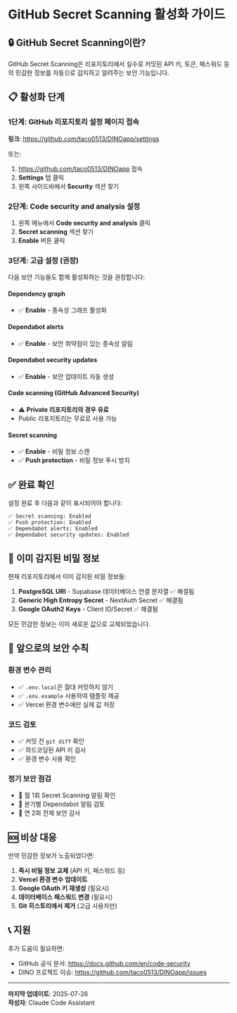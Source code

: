 # GitHub Secret Scanning 활성화 가이드

## 🔒 GitHub Secret Scanning이란?

GitHub Secret Scanning은 리포지토리에서 실수로 커밋된 API 키, 토큰, 패스워드 등의 민감한 정보를 자동으로 감지하고 알려주는 보안 기능입니다.

## 📋 활성화 단계

### 1단계: GitHub 리포지토리 설정 페이지 접속

**링크**: https://github.com/taco0513/DINOapp/settings

또는:

1. https://github.com/taco0513/DINOapp 접속
2. **Settings** 탭 클릭
3. 왼쪽 사이드바에서 **Security** 섹션 찾기

### 2단계: Code security and analysis 설정

1. 왼쪽 메뉴에서 **Code security and analysis** 클릭
2. **Secret scanning** 섹션 찾기
3. **Enable** 버튼 클릭

### 3단계: 고급 설정 (권장)

다음 보안 기능들도 함께 활성화하는 것을 권장합니다:

#### Dependency graph

- ✅ **Enable** - 종속성 그래프 활성화

#### Dependabot alerts

- ✅ **Enable** - 보안 취약점이 있는 종속성 알림

#### Dependabot security updates

- ✅ **Enable** - 보안 업데이트 자동 생성

#### Code scanning (GitHub Advanced Security)

- ⚠️ **Private 리포지토리의 경우 유료**
- Public 리포지토리는 무료로 사용 가능

#### Secret scanning

- ✅ **Enable** - 비밀 정보 스캔
- ✅ **Push protection** - 비밀 정보 푸시 방지

## ✅ 완료 확인

설정 완료 후 다음과 같이 표시되어야 합니다:

```
✅ Secret scanning: Enabled
✅ Push protection: Enabled
✅ Dependabot alerts: Enabled
✅ Dependabot security updates: Enabled
```

## 🚨 이미 감지된 비밀 정보

현재 리포지토리에서 이미 감지된 비밀 정보들:

1. **PostgreSQL URI** - Supabase 데이터베이스 연결 문자열 ✅ 해결됨
2. **Generic High Entropy Secret** - NextAuth Secret ✅ 해결됨
3. **Google OAuth2 Keys** - Client ID/Secret ✅ 해결됨

모든 민감한 정보는 이미 새로운 값으로 교체되었습니다.

## 📝 앞으로의 보안 수칙

### 환경 변수 관리

- ✅ `.env.local`은 절대 커밋하지 않기
- ✅ `.env.example` 사용하여 템플릿 제공
- ✅ Vercel 환경 변수에만 실제 값 저장

### 코드 검토

- ✅ 커밋 전 `git diff` 확인
- ✅ 하드코딩된 API 키 검사
- ✅ 환경 변수 사용 확인

### 정기 보안 점검

- 🔄 월 1회 Secret Scanning 알림 확인
- 🔄 분기별 Dependabot 알림 검토
- 🔄 연 2회 전체 보안 감사

## 🆘 비상 대응

만약 민감한 정보가 노출되었다면:

1. **즉시 비밀 정보 교체** (API 키, 패스워드 등)
2. **Vercel 환경 변수 업데이트**
3. **Google OAuth 키 재생성** (필요시)
4. **데이터베이스 패스워드 변경** (필요시)
5. **Git 히스토리에서 제거** (고급 사용자만)

## 📞 지원

추가 도움이 필요하면:

- GitHub 공식 문서: https://docs.github.com/en/code-security
- DINO 프로젝트 이슈: https://github.com/taco0513/DINOapp/issues

---

**마지막 업데이트**: 2025-07-26  
**작성자**: Claude Code Assistant
